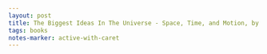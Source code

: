 ```yaml
---
layout: post
title: The Biggest Ideas In The Universe - Space, Time, and Motion, by Sean Carroll
tags: books
notes-marker: active-with-caret
---
```

